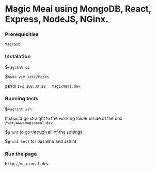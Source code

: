 # Magic Meal using MongoDB, React, Express, NodeJS, NGinx.

### Prerequisities

`Vagrant`

### Instalation

$`vagrant up`

$`sudo vim /etc/hosts`

paste `192.168.33.18   magicmeal.dev`

### Running tests

$`vagrant ssh`

It should go straight to the working folder inside of the box
`/var/www/magicmeal.dev`

$`grunt` to go through all of the settings

$`grunt test` for Jasmine and Jshint

### Run the page

`http://magicmeal.dev`
